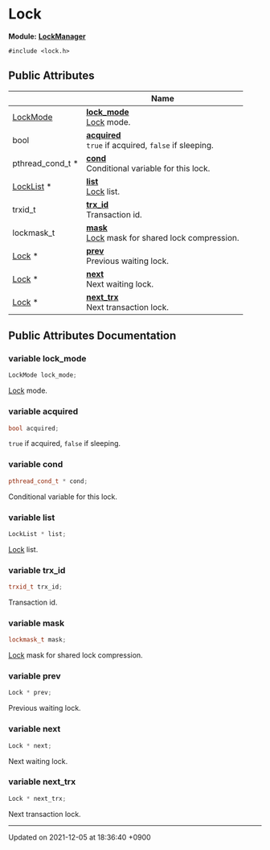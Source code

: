 

# Lock

**Module:** **[LockManager](/Modules/LockManager)**






`#include <lock.h>`

## Public Attributes

|                | Name           |
| -------------- | -------------- |
| <a href="/Modules/LockManager#enum-lockmode">LockMode</a> | **[lock_mode](/Classes/Lock#variable-lock_mode)** <br><a href="/Classes/Lock">Lock</a> mode.  |
| bool | **[acquired](/Classes/Lock#variable-acquired)** <br><code>true</code> if acquired, <code>false</code> if sleeping.  |
| pthread_cond_t * | **[cond](/Classes/Lock#variable-cond)** <br>Conditional variable for this lock.  |
| <a href="/Classes/LockList">LockList</a> * | **[list](/Classes/Lock#variable-list)** <br><a href="/Classes/Lock">Lock</a> list.  |
| trxid_t | **[trx_id](/Classes/Lock#variable-trx_id)** <br>Transaction id.  |
| lockmask_t | **[mask](/Classes/Lock#variable-mask)** <br><a href="/Classes/Lock">Lock</a> mask for shared lock compression.  |
| <a href="/Classes/Lock">Lock</a> * | **[prev](/Classes/Lock#variable-prev)** <br>Previous waiting lock.  |
| <a href="/Classes/Lock">Lock</a> * | **[next](/Classes/Lock#variable-next)** <br>Next waiting lock.  |
| <a href="/Classes/Lock">Lock</a> * | **[next_trx](/Classes/Lock#variable-next_trx)** <br>Next transaction lock.  |

## Public Attributes Documentation

### variable lock_mode

```cpp
LockMode lock_mode;
```

<a href="/Classes/Lock">Lock</a> mode. 

### variable acquired

```cpp
bool acquired;
```

<code>true</code> if acquired, <code>false</code> if sleeping. 

### variable cond

```cpp
pthread_cond_t * cond;
```

Conditional variable for this lock. 

### variable list

```cpp
LockList * list;
```

<a href="/Classes/Lock">Lock</a> list. 

### variable trx_id

```cpp
trxid_t trx_id;
```

Transaction id. 

### variable mask

```cpp
lockmask_t mask;
```

<a href="/Classes/Lock">Lock</a> mask for shared lock compression. 

### variable prev

```cpp
Lock * prev;
```

Previous waiting lock. 

### variable next

```cpp
Lock * next;
```

Next waiting lock. 

### variable next_trx

```cpp
Lock * next_trx;
```

Next transaction lock. 

-------------------------------

Updated on 2021-12-05 at 18:36:40 +0900